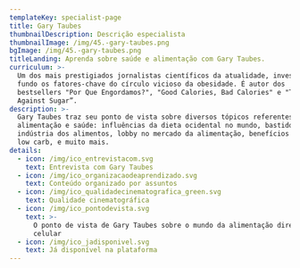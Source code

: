 ```yaml
---
templateKey: specialist-page
title: Gary Taubes
thumbnailDescription: Descrição especialista
thumbnailImage: /img/45.-gary-taubes.png
bgImage: /img/45.-gary-taubes.png
titleLanding: Aprenda sobre saúde e alimentação com Gary Taubes.
curriculum: >-
  Um dos mais prestigiados jornalistas científicos da atualidade, investiga a
  fundo os fatores-chave do círculo vicioso da obesidade. É autor dos
  bestsellers "Por Que Engordamos?", "Good Calories, Bad Calories" e "The Case
  Against Sugar”.
description: >-
  Gary Taubes traz seu ponto de vista sobre diversos tópicos referentes à
  alimentação e saúde: influências da dieta ocidental no mundo, bastidores da
  indústria dos alimentos, lobby no mercado da alimentação, benefícios da dieta
  low carb, e muito mais.
details:
  - icon: /img/ico_entrevistacom.svg
    text: Entrevista com Gary Taubes
  - icon: /img/ico_organizacaodeaprendizado.svg
    text: Conteúdo organizado por assuntos
  - icon: /img/ico_qualidadecinematografica_green.svg
    text: Qualidade cinematográfica
  - icon: /img/ico_pontodevista.svg
    text: >-
      O ponto de vista de Gary Taubes sobre o mundo da alimentação direto no seu
      celular
  - icon: /img/ico_jadisponivel.svg
    text: Já disponível na plataforma
---
```


